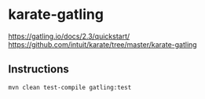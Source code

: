 # karate-gatling

https://gatling.io/docs/2.3/quickstart/
https://github.com/intuit/karate/tree/master/karate-gatling



## Instructions

```
mvn clean test-compile gatling:test
```

